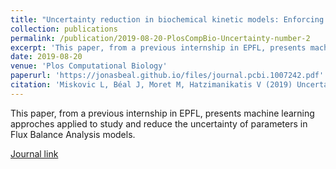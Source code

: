```yaml
---
title: "Uncertainty reduction in biochemical kinetic models: Enforcing desired model properties"
collection: publications
permalink: /publication/2019-08-20-PlosCompBio-Uncertainty-number-2
excerpt: 'This paper, from a previous internship in EPFL, presents machine learning approches applied to study and reduce the uncertainty of parameters in Flux Balance Analysis models.'
date: 2019-08-20
venue: 'Plos Computational Biology'
paperurl: 'https://jonasbeal.github.io/files/journal.pcbi.1007242.pdf'
citation: 'Miskovic L, Béal J, Moret M, Hatzimanikatis V (2019) Uncertainty reduction in biochemical kinetic models: Enforcing desired model properties. PLoS Comput Biol 15(8): e1007242. https://doi.org/10.1371/journal.pcbi.1007242'
---
```

This paper, from a previous internship in EPFL, presents machine learning approches applied to study and reduce the uncertainty of parameters in Flux Balance Analysis models.

[Journal link](https://doi.org/10.1371/journal.pcbi.1007242)